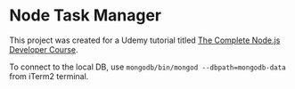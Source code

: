 # Node Task Manager

This project was created for a Udemy tutorial titled [The Complete Node.js Developer Course](https://www.udemy.com/the-complete-nodejs-developer-course-2/).

To connect to the local DB, use `mongodb/bin/mongod --dbpath=mongodb-data` from iTerm2 terminal.

